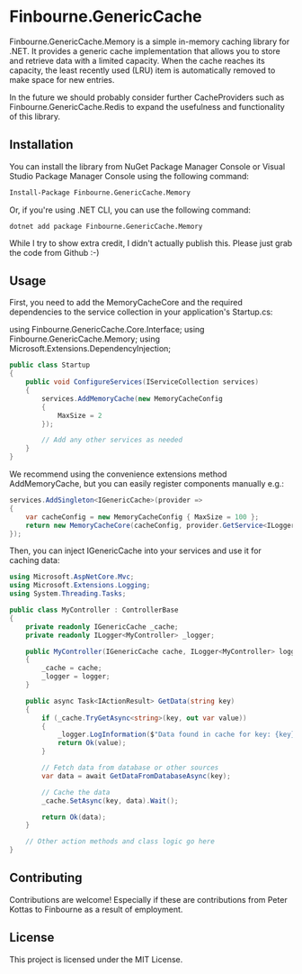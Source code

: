 # Finbourne.GenericCache

Finbourne.GenericCache.Memory is a simple in-memory caching library for .NET. It provides a generic cache implementation that allows you to store and retrieve data with a limited capacity. When the cache reaches its capacity, the least recently used (LRU) item is automatically removed to make space for new entries.

In the future we should probably consider further CacheProviders such as Finbourne.GenericCache.Redis to expand the usefulness and functionality of this library.

## Installation

You can install the library from NuGet Package Manager Console or Visual Studio Package Manager Console using the following command:

```bash
Install-Package Finbourne.GenericCache.Memory
```

Or, if you're using .NET CLI, you can use the following command:
```
dotnet add package Finbourne.GenericCache.Memory
```

While I try to show extra credit, I didn't actually publish this. Please just grab the code from Github :-)

## Usage
First, you need to add the MemoryCacheCore and the required dependencies to the service collection in your application's Startup.cs:

using Finbourne.GenericCache.Core.Interface;
using Finbourne.GenericCache.Memory;
using Microsoft.Extensions.DependencyInjection;

```csharp
public class Startup
{
    public void ConfigureServices(IServiceCollection services)
    {
        services.AddMemoryCache(new MemoryCacheConfig
        {
			MaxSize = 2
        });

        // Add any other services as needed
    }
}
```

We recommend using the convenience extensions method AddMemoryCache, but you can easily register components manually e.g.:

```csharp
services.AddSingleton<IGenericCache>(provider =>
{
    var cacheConfig = new MemoryCacheConfig { MaxSize = 100 };
    return new MemoryCacheCore(cacheConfig, provider.GetService<ILogger<MemoryCacheCore>>());
});
```

Then, you can inject IGenericCache into your services and use it for caching data:

```csharp
using Microsoft.AspNetCore.Mvc;
using Microsoft.Extensions.Logging;
using System.Threading.Tasks;

public class MyController : ControllerBase
{
    private readonly IGenericCache _cache;
    private readonly ILogger<MyController> _logger;

    public MyController(IGenericCache cache, ILogger<MyController> logger)
    {
        _cache = cache;
        _logger = logger;
    }

    public async Task<IActionResult> GetData(string key)
    {
        if (_cache.TryGetAsync<string>(key, out var value))
        {
            _logger.LogInformation($"Data found in cache for key: {key}");
            return Ok(value);
        }

        // Fetch data from database or other sources
        var data = await GetDataFromDatabaseAsync(key);

        // Cache the data
        _cache.SetAsync(key, data).Wait();

        return Ok(data);
    }

    // Other action methods and class logic go here
}
```

## Contributing
Contributions are welcome! Especially if these are contributions from Peter Kottas to Finbourne as a result of employment.

## License
This project is licensed under the MIT License.
